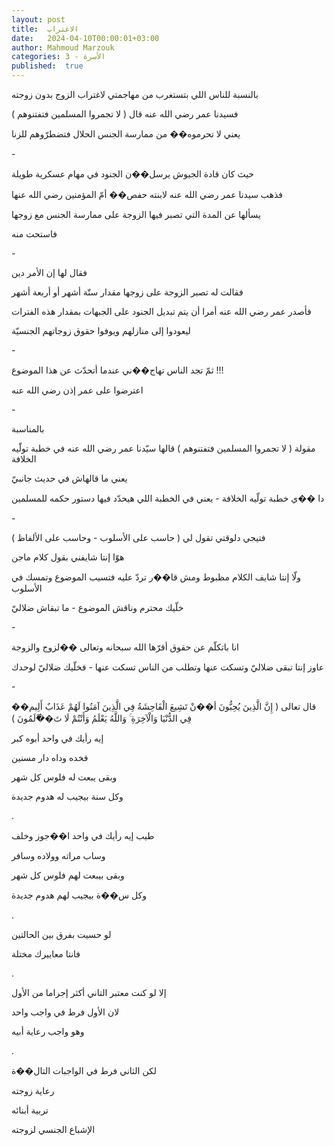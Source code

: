 ```yaml
---
layout: post
title:  الاغتراب
date:   2024-04-10T00:00:01+03:00
author: Mahmoud Marzouk
categories: 3 - الأسرة
published:  true
---
```

بالنسبة للناس اللي بتستغرب من مهاجمتي لاغتراب الزوج بدون
زوجته

فسيدنا عمر رضي الله عنه قال ( لا تجمروا المسلمين فتفتنوهم )

يعني لا تحرموه�� من ممارسة الجنس الحلال فتضطرّوهم للزنا

\-

حيث كان قادة الجيوش يرسل��ن الجنود في مهام عسكرية طويلة

فذهب سيدنا عمر رضي الله عنه لابنته حفص�� أمّ المؤمنين رضي الله
عنها

يسألها عن المدة التي تصبر فيها الزوجة على ممارسة الجنس مع
زوجها

فاستحت منه

\-

فقال لها إن الأمر دين

فقالت له تصبر الزوجة على زوجها مقدار ستّة أشهر أو أربعة أشهر

فأصدر عمر رضي الله عنه أمرا أن يتم تبديل الجنود على الجبهات بمقدار هذه
الفترات

ليعودوا إلى منازلهم ويوفوا حقوق زوجاتهم الجنسيّة

\-

ثمّ تجد الناس تهاج��ني عندما أتحدّث عن هذا الموضوع !!!

اعترضوا على عمر إذن رضي الله عنه

\-

بالمناسبة

مقولة ( لا تجمروا المسلمين فتفتنوهم ) قالها سيّدنا عمر رضي الله عنه في
خطبة تولّيه الخلافة

يعني ما قالهاش في حديث جانبيّ

دا ��ي خطبة تولّيه الخلافة - يعني في الخطبة اللي هيحدّد فيها دستور حكمه
للمسلمين

\-

فتيجي دلوقتي تقول لي ( حاسب على الأسلوب - وحاسب على الألفاظ
)

هوّا إنتا شايفني بقول كلام ماجن

ولّا إنتا شايف الكلام مظبوط ومش قا��ر تردّ عليه فتسيب الموضوع وتمسك في
الأسلوب

خلّيك محترم وناقش الموضوع - ما تبقاش ضلاليّ

\-

انا باتكلّم عن حقوق أقرّها الله سبحانه وتعالى ��لزوج والزوجة

عاوز إنتا تبقى ضلاليّ وتسكت عنها وتطلب من الناس تسكت عنها - فخلّيك ضلاليّ
لوحدك

\-

قال تعالى ( إِنَّ الَّذِينَ يُحِبُّونَ أ��نْ تَشِيعَ الْفَاحِشَةُ فِي الَّذِينَ آمَنُوا لَهُمْ عَذَابٌ أَلِيم��
فِي الدُّنْيَا وَالْآخِرَةِ ۚ وَاللَّهُ يَعْلَمُ وَأَنْتُمْ لَا تَ��ْلَمُونَ )

إيه رأيك في واحد أبوه كبر

فخده وداه دار مسنين

وبقى يبعت له فلوس كل شهر

وكل سنة بيجيب له هدوم جديدة

.

طيب إيه رأيك في واحد ا��جوز وخلف

وساب مراته وولاده وسافر

وبقى بيبعت لهم فلوس كل شهر

وكل س��ة بيجيب لهم هدوم جديدة

.

لو حسيت بفرق بين الحالتين

فانتا معاييرك مختلة

.

إلا لو كنت معتبر التاني أكثر إجراما من الأول

لان الأول فرط في واجب واحد

وهو واجب رعاية أبيه

.

لكن الثاني فرط في الواجبات التال��ة

رعاية زوجته

تربية أبنائه

الإشباع الجنسي لزوجته
